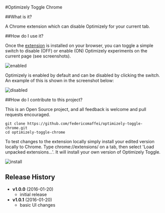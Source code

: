 #Optimizely Toggle Chrome

##What is it?

A Chrome extension which can disable Optimizely for your current tab.

##How do I use it?

Once the [extension](https://chrome.google.com/webstore/detail/optimizely-toggle-for-chr/eaoflpgigmnhpmdgnphpomomaflfglmj?authuser=1) is installed on your browser, you can toggle a simple switch to disable (OFF) or enable (ON) Optimizely experiments on the current page (see screenshots).

![enabled](http://i.imgur.com/Or6uQaFl.png)

Optimizely is enabled by default and can be disabled by clicking the switch. An example of this is shown in the screenshot below:

![disabled](http://i.imgur.com/mETDBo4l.png)

##How do I contribute to this project?

This is an Open Source project, and all feedback is welcome and pull requests encouraged.

```
git clone https://github.com/federicomaffei/optimizely-toggle-chrome.git
cd optimizely-toggle-chrome
```

To test changes to the extension locally simply install your edited version locally to Chrome. Type chrome://extensions/ on a tab, then select 'Load unpacked extensions...'. It will install your own version of Optimizely Toggle.

![install](http://i.imgur.com/XX4LmfFl.png)

## Release History
- **v1.0.0** (2016-01-20)
    - initial release
- **v1.0.1** (2016-01-20)
    - basic UI changes
